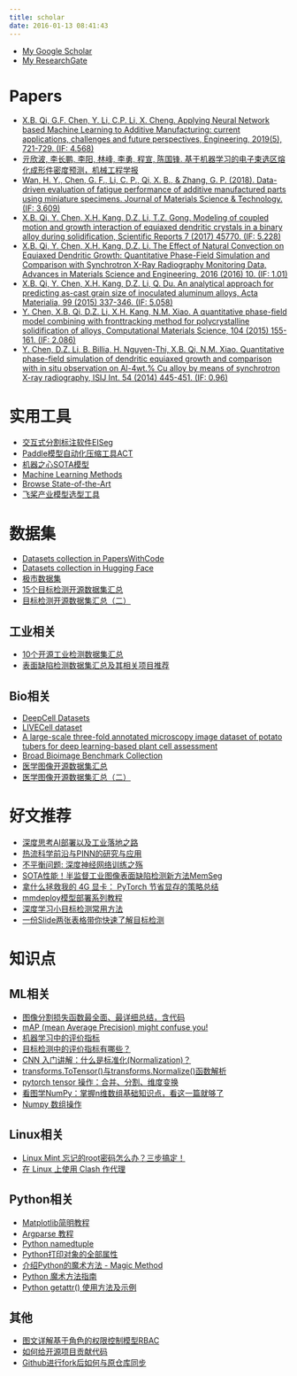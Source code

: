 ```yaml
---
title: scholar
date: 2016-01-13 08:41:43
---
```


- [My Google Scholar](https://scholar.google.com/citations?user=HOwir_sAAAAJ)
- [My ResearchGate](https://www.researchgate.net/profile/Xin_Bo_Qi)

# Papers 
- [X.B. Qi, G.F. Chen, Y. Li, C.P. Li, X. Cheng. Applying Neural Network based Machine Learning to Additive Manufacturing: current applications, challenges and future perspectives, Engineering, 2019(5), 721-729. (IF: 4.568)](https://www.sciencedirect.com/science/article/pii/S2095809918307732)
- [亓欣波, 李长鹏, 李阳, 林峰, 李勇, 程宣, 陈国锋. 基于机器学习的电子束选区熔化成形件密度预测，机械工程学报](https://kns.cnki.net/KCMS/detail/11.2187.TH.20190622.1357.010.html)
- [Wan, H. Y., Chen, G. F., Li, C. P., Qi, X. B., & Zhang, G. P. (2018). Data-driven evaluation of fatigue performance of additive manufactured parts using miniature specimens. Journal of Materials Science & Technology. (IF: 3.609)](https://www.sciencedirect.com/science/article/pii/S1005030218303426)
- [X.B. Qi, Y. Chen, X.H. Kang, D.Z. Li, T.Z. Gong. Modeling of coupled motion and growth interaction of equiaxed dendritic crystals in a binary alloy during solidification, Scientific Reports 7 (2017) 45770. (IF: 5.228)](http://www.nature.com/articles/srep45770)
- [X.B. Qi, Y. Chen, X.H. Kang, D.Z. Li. The Effect of Natural Convection on Equiaxed Dendritic Growth: Quantitative Phase-Field Simulation and Comparison with Synchrotron X-Ray Radiography Monitoring Data, Advances in Materials Science and Engineering, 2016 (2016) 10. (IF: 1.01)](https://www.hindawi.com/journals/amse/2016/5286168/abs/)
- [X.B. Qi, Y. Chen, X.H. Kang, D.Z. Li, Q. Du. An analytical approach for predicting as-cast grain size of inoculated aluminum alloys, Acta Materialia, 99 (2015) 337-346. (IF: 5.058)](http://www.sciencedirect.com/science/article/pii/S1359645415005704)
- [Y. Chen, X.B. Qi, D.Z. Li, X.H. Kang, N.M. Xiao. A quantitative phase-field model combining with fronttracking method for polycrystalline solidification of alloys, Computational Materials Science, 104 (2015) 155-161. (IF: 2.086)](http://www.sciencedirect.com/science/article/pii/S0927025615002293)
- [Y. Chen, D.Z. Li, B. Billia, H. Nguyen-Thi, X.B. Qi, N.M. Xiao. Quantitative phase-field simulation of dendritic equiaxed growth and comparison with in situ observation on Al-4wt.% Cu alloy by means of synchrotron X-ray radiography, ISIJ Int. 54 (2014) 445-451. (IF: 0.96)](https://www.jstage.jst.go.jp/article/isijinternational/54/2/54_445/_article)

# 实用工具
- [交互式分割标注软件EISeg](https://github.com/PaddlePaddle/PaddleSeg/tree/release/2.5/EISeg)
- [Paddle模型自动化压缩工具ACT](https://github.com/PaddlePaddle/PaddleSlim/tree/develop/example/auto_compression)
- [机器之心SOTA模型](https://www.jiqizhixin.com/sota)
- [Machine Learning Methods](https://paperswithcode.com/methods)
- [Browse State-of-the-Art](https://paperswithcode.com/sota)
- [飞桨产业模型选型工具](https://www.paddlepaddle.org.cn/smrt)

# 数据集
- [Datasets collection in PapersWithCode](https://paperswithcode.com/datasets)
- [Datasets collection in Hugging Face](https://huggingface.co/datasets)
- [极市数据集](https://www.cvmart.net/dataSets)
- [15个目标检测开源数据集汇总](https://mp.weixin.qq.com/s?src=11&timestamp=1658989596&ver=3947&signature=NtlGbvFYQVE2Kw8IJATxSHvHXlPERhycuY2*hkQPBW7jdSCS3UciImHUbYgWvXbUV5M3EenkkDOB9LLFhwNhSOrMWYkA7rKZvu91JhG9Ny2A22hFPLJThBc9pUf5kMeu&new=1)
- [目标检测开源数据集汇总（二）](https://mp.weixin.qq.com/s?__biz=MzI5MDUyMDIxNA==&mid=2247610614&idx=1&sn=1cbe29362a8acd5bfeb93a5f1af936f4&chksm=ec1ddd0fdb6a541917b7cd0cbfe5eba203adca4e4da0d66918808471456720d5ca0bb921291e&mpshare=1&scene=1&srcid=0711hc2xY8b9IjKqB4JwZOid&sharer_sharetime=1657517713734&sharer_shareid=19f9b91729f0d36195fb60fbcb61cd8c&exportkey=AeN0MiUrNTySwbo1Sej0Nvg%3D&acctmode=0&pass_ticket=UC%2Bw7bwSVCHsfQSt97%2FbZtYw0ehuxmj5O%2FPnvOZ8NZp0qTg74VJC8xRRd6raL93h&wx_header=0#rd)

## 工业相关
- [10个开源工业检测数据集汇总](https://mp.weixin.qq.com/s?__biz=MzI5MDUyMDIxNA==&mid=2247593671&idx=1&sn=b3a39c9ff12f13e867bf7b64402b9b16&chksm=ec1d833edb6a0a28313c257f76744e4cf3deab417d8b7b6e93ca6df53092ebe7eb366e585c02&scene=21#wechat_redirect)
- [表面缺陷检测数据集汇总及其相关项目推荐](https://mp.weixin.qq.com/s/XqL9iOyqX-_P_1e6tUPHVA)

## Bio相关
- [DeepCell Datasets](https://datasets.deepcell.org/)
- [LIVECell dataset](https://sartorius-research.github.io/LIVECell/)
- [A large-scale three-fold annotated microscopy image dataset of potato tubers for deep learning-based plant cell assessment](https://springernature.figshare.com/collections/A_large-scale_three-fold_annotated_microscopy_image_dataset_of_potato_tubers_for_deep_learning-based_plant_cell_assessment/4955669)
- [Broad Bioimage Benchmark Collection](https://bbbc.broadinstitute.org/)
- [医学图像开源数据集汇总](https://mp.weixin.qq.com/s?__biz=MzI5MDUyMDIxNA==&mid=2247605502&idx=1&sn=765c5daf43e458ca1f6d54b53515ed21&chksm=ec1db107db6a38110960e65a75313944a711f7434f77b35b4151b91300e3f9ba6ce73f851993&mpshare=1&scene=1&srcid=0728FqeNhmpb29MOw82NYLRc&sharer_sharetime=1658989475190&sharer_shareid=19f9b91729f0d36195fb60fbcb61cd8c&exportkey=ARb47T4PTX%2FDVNEo%2FrsiKgE%3D&acctmode=0&pass_ticket=QUQFbIdj9aYAySX1v6lNcBc8VbiNDLZjQZRCc6mw%2Bf%2F%2BOgLuBB5shGbKxOdLoV9Q&wx_header=0#rd)
- [医学图像开源数据集汇总（二）](https://mp.weixin.qq.com/s/KirzDH92S8Eog7f4AY53QQ)

# 好文推荐
- [深度思考AI部署以及工业落地之路](https://mp.weixin.qq.com/s/Nz5RAMBnQ9gbuwOK5CwpPA)
- [热流科学前沿与PINN的研究与应用](https://aistudio.baidu.com/aistudio/education/lessonvideo/2687762/1)
- [不平衡问题: 深度神经网络训练之殇](https://mp.weixin.qq.com/s/S5DtxvY7WHPRtVLZC0_03A)
- [SOTA性能！半监督工业图像表面缺陷检测新方法MemSeg](https://mp.weixin.qq.com/s/yXCTnxaFJPVIk5PLb_Z9aw)
- [拿什么拯救我的 4G 显卡： PyTorch 节省显存的策略总结](https://mp.weixin.qq.com/s/6fNmwifVTGoO97b9PUjdZQ)
- [mmdeploy模型部署系列教程](https://github.com/open-mmlab/mmdeploy/tree/master/docs/zh_cn/05-tutorial)
- [深度学习小目标检测常用方法](https://mp.weixin.qq.com/s/T-uJk4H-vLElF9tZsFg2MA)
- [一份Slide两张表格带你快速了解目标检测](https://mp.weixin.qq.com/s/jLnde0Xms-99g4z16OE9VQ)


# 知识点
## ML相关
- [图像分割损失函数最全面、最详细总结，含代码](https://mp.weixin.qq.com/s/8oKiVRjtPQIH1D2HltsREQ)
- [mAP (mean Average Precision) might confuse you!](https://towardsdatascience.com/map-mean-average-precision-might-confuse-you-5956f1bfa9e2)
- [机器学习中的评价指标](https://zhuanlan.zhihu.com/p/110399695)
- [目标检测中的评价指标有哪些？](https://mp.weixin.qq.com/s?__biz=MzIzNDM2OTMzOQ==&mid=2247486555&idx=1&sn=711410c13daacdc78b6f5146676fe917&chksm=e8f6340fdf81bd1915a9180515f0d88df645b0e8936aa8612fdbb4049bdb52d98fc74fc6c7a7&mpshare=1&scene=1&srcid=0531ZksBaI3cWyT2t2lPm1Yn&sharer_sharetime=1590911545844&sharer_shareid=a4ed7bb9de5f5fa82fddfda288dcd838&exportkey=AZyqLRjioupDw9TGcS3rD5U%3D&pass_ticket=IT3iUo5fw6xq6mGacL%2FPCW%2FxuOasy9Gg0iSUaQhcC3eXD6Rhs6NyQLMQUKrrRu3w#rd)
- [CNN 入门讲解：什么是标准化(Normalization)？](https://zhuanlan.zhihu.com/p/35597976)
- [transforms.ToTensor()与transforms.Normalize()函数解析](https://blog.csdn.net/weixin_43593330/article/details/107543737)
- [pytorch tensor 操作：合并、分割、维度变换](https://alyssaasa.github.io/posts/309/)
- [看图学NumPy：掌握n维数组基础知识点，看这一篇就够了](https://zhuanlan.zhihu.com/p/341655995)
- [Numpy 数组操作](https://www.runoob.com/numpy/numpy-array-manipulation.html)

## Linux相关
- [Linux Mint 忘记的root密码怎么办？三步搞定！](https://linux265.com/news/7478.html)
- [在 Linux 上使用 Clash 作代理 ](https://einverne.github.io/post/2021/03/linux-use-clash.html)

## Python相关
- [Matplotlib简明教程](https://lijin-thu.github.io/06.%20matplotlib/06.01%20pyplot%20tutorial.html)
- [Argparse 教程](https://docs.python.org/zh-cn/3/howto/argparse.html)
- [Python namedtuple](https://www.runoob.com/note/25726)
- [Python打印对象的全部属性](https://blog.51cto.com/steed/2046408)
- [介绍Python的魔术方法 - Magic Method](https://segmentfault.com/a/1190000007256392)
- [Python 魔术方法指南](https://pycoders-weekly-chinese.readthedocs.io/en/latest/issue6/a-guide-to-pythons-magic-methods.html)
- [Python getattr() 使用方法及示例](https://www.cainiaojc.com/python/python-methods-built-in-getattr.html)

## 其他
- [图文详解基于角色的权限控制模型RBAC](https://juejin.cn/post/6844904004179230733)
- [如何给开源项目贡献代码](https://gist.github.com/zxhfighter/62847a087a2a8031fbdf)
- [Github进行fork后如何与原仓库同步](https://github.com/selfteaching/the-craft-of-selfteaching/issues/67)
